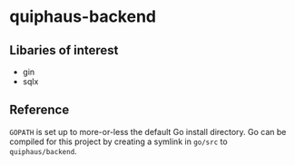 # quiphaus-backend
## Libaries of interest
* gin
* sqlx

## Reference
`GOPATH` is set up to more-or-less the default Go install directory. Go can be compiled for this project by creating a symlink in `go/src` to `quiphaus/backend`.